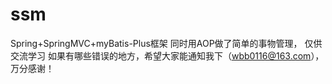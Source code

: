 # ssm
Spring+SpringMVC+myBatis-Plus框架
同时用AOP做了简单的事物管理，
仅供交流学习
如果有哪些错误的地方，希望大家能通知我下（wbb0116@163.com），万分感谢！

